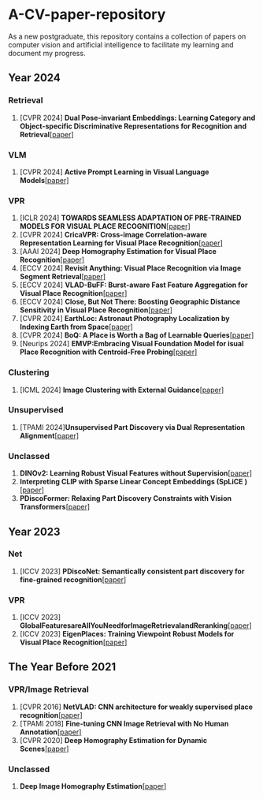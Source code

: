 # A-CV-paper-repository
As a new postgraduate, this repository contains a collection of papers on computer vision and artificial intelligence to facilitate my learning and document my progress.
## Year 2024
### Retrieval
1. [CVPR 2024] **Dual Pose-invariant Embeddings: Learning Category and Object-specific Discriminative Representations for Recognition and Retrieval**[[paper]](https://openaccess.thecvf.com/content/CVPR2024/papers/Sarkar_Dual_Pose-invariant_Embeddings_Learning_Category_and_Object-specific_Discriminative_Representations_for_CVPR_2024_paper.pdf)
### VLM
1. [CVPR 2024] **Active Prompt Learning in Visual Language Models**[[paper]](https://arxiv.org/pdf/2311.11178)
### VPR
1. [ICLR 2024] **TOWARDS SEAMLESS ADAPTATION OF PRE-TRAINED MODELS FOR VISUAL PLACE RECOGNITION**[[paper]](https://arxiv.org/pdf/2402.14505)
2. [CVPR 2024] **CricaVPR: Cross-image Correlation-aware Representation Learning for Visual  Place Recognition**[[paper]](https://arxiv.org/pdf/2402.19231)
3. [AAAI 2024] **Deep Homography Estimation for Visual Place Recognition**[[paper]](https://arxiv.org/pdf/2402.16086)
4. [ECCV 2024] **Revisit Anything: Visual Place Recognition via Image Segment Retrieval**[[paper]](https://arxiv.org/pdf/2409.18049)
5. [ECCV 2024] **VLAD-BuFF: Burst-aware Fast Feature Aggregation for Visual Place Recognition**[[paper]](https://arxiv.org/pdf/2409.19293)
6. [ECCV 2024] **Close, But Not There: Boosting Geographic Distance Sensitivity in Visual Place Recognition**[[paper]](https://arxiv.org/pdf/2407.02422)
7. [CVPR 2024] **EarthLoc: Astronaut Photography Localization by Indexing Earth from Space**[[paper]](https://openaccess.thecvf.com/content/CVPR2024/papers/Berton_EarthLoc_Astronaut_Photography_Localization_by_Indexing_Earth_from_Space_CVPR_2024_paper.pdf)
8. [CVPR 2024] **BoQ: A Place is Worth a Bag of Learnable Queries**[[paper]](https://openaccess.thecvf.com/content/CVPR2024/papers/Ali-bey_BoQ_A_Place_is_Worth_a_Bag_of_Learnable_Queries_CVPR_2024_paper.pdf)
9. [Neurips 2024] **EMVP:Embracing Visual Foundation Model for isual Place Recognition with Centroid-Free Probing**[[paper]](https://openreview.net/pdf?id=V6w7keoTqn)
### Clustering
1. [ICML 2024] **Image Clustering with External Guidance**[[paper]](https://arxiv.org/pdf/2310.11989)
### Unsupervised
1. [TPAMI 2024]**Unsupervised Part Discovery via Dual Representation Alignment**[[paper]](https://arxiv.org/pdf/2408.08108)
### Unclassed
1. **DINOv2: Learning Robust Visual Features without Supervision**[[paper]](https://arxiv.org/pdf/2304.07193)
2. **Interpreting CLIP with Sparse Linear Concept Embeddings (SpLiCE )**[[paper]](https://arxiv.org/pdf/2402.10376)
3. **PDiscoFormer: Relaxing Part Discovery Constraints with Vision Transformers**[[paper]](https://arxiv.org/pdf/2407.04538)
## Year 2023
### Net
1. [ICCV 2023] **PDiscoNet: Semantically consistent part discovery for fine-grained recognition**[[paper]](https://openaccess.thecvf.com/content/ICCV2023/papers/van_der_Klis_PDiscoNet_Semantically_consistent_part_discovery_for_fine-grained_recognition_ICCV_2023_paper.pdf)
### VPR
1. [ICCV 2023] **GlobalFeaturesareAllYouNeedforImageRetrievalandReranking**[[paper]](https://arxiv.org/pdf/2308.06954)
2. [ICCV 2023] **EigenPlaces: Training Viewpoint Robust Models for Visual Place Recognition**[[paper]](https://arxiv.org/pdf/2308.10832)
## The Year Before 2021
### VPR/Image Retrieval
1. [CVPR 2016] **NetVLAD: CNN architecture for weakly supervised place recognition**[[paper]](https://openaccess.thecvf.com/content_cvpr_2016/papers/Arandjelovic_NetVLAD_CNN_Architecture_CVPR_2016_paper.pdf)
2. [TPAMI 2018] **Fine-tuning CNN Image Retrieval with No Human Annotation**[[paper]](https://arxiv.org/pdf/1711.02512)
3. [CVPR 2020] **Deep Homography Estimation for Dynamic Scenes**[[paper]](https://arxiv.org/pdf/2004.02132)
### Unclassed
1. **Deep Image Homography Estimation**[[paper]](https://arxiv.org/pdf/1606.03798)
